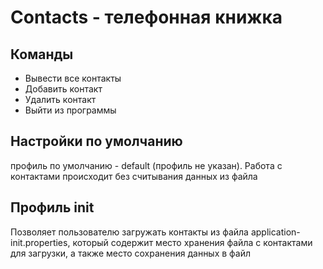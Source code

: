 # Contacts - телефонная книжка
## Команды
* Вывести все контакты
* Добавить контакт
* Удалить контакт
* Выйти из программы
## Настройки по умолчанию
профиль по умолчанию - default (профиль не указан). Работа с контактами происходит без считывания данных из файла
## Профиль init
Позволяет пользователю загружать контакты из файла
application-init.properties, который содержит место хранения файла с контактами для загрузки, а также место сохранения данных в файл
